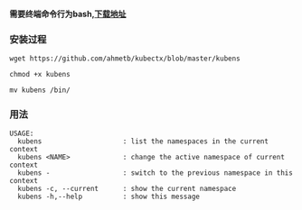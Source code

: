 #### 需要终端命令行为bash,[下载地址](https://github.com/ahmetb/kubectx/blob/master/kubens)

### 安装过程

`wget https://github.com/ahmetb/kubectx/blob/master/kubens`

`chmod +x kubens`

`mv kubens /bin/`

### 用法

```
USAGE:
  kubens                    : list the namespaces in the current context
  kubens <NAME>             : change the active namespace of current context
  kubens -                  : switch to the previous namespace in this context
  kubens -c, --current      : show the current namespace
  kubens -h,--help          : show this message
```